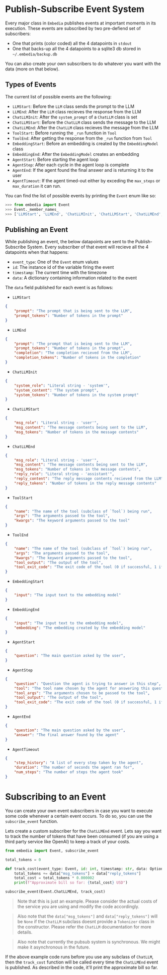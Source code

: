 # Publish-Subscribe Event System

Every major class in `Embedia` publishes events at important moments in its execution. These events are subscribed by two pre-defiend set of subscribers:
- One that prints (color coded) all the 4 datapoints in `stdout`
- One that backs-up all the 4 datapoints to a sqlite3 db stored in `~/.embedia/backup.db`

You can also create your own subscribers to do whatever you want with the data (more on that below).

## Types of Events
The current list of possible events are the following:

- `LLMStart`: Before the `LLM` class sends the prompt to the LLM
- `LLMEnd`: After the `LLM` class recieves the response from the LLM
- `ChatLLMInit`: After the `system_prompt` of a `ChatLLM` class is set
- `ChatLLMStart`: Before the `ChatLLM` class sends the message to the LLM
- `ChatLLMEnd`: After the `ChatLLM` class recieves the message from the LLM
- `ToolStart`: Before running the `_run` function in `Tool`
- `ToolEnd`: After getting the response from the `_run` function from `Tool`
- `EmbeddingStart`: Before an embedding is created by the `EmbeddingModel` class
- `EmbeddingEnd`: After the `EmbeddingModel` creates an embedding
- `AgentStart`: Before starting the agent loop
- `AgentStep`: After each cycle in the agent loop is complete
- `AgentEnd`: If the agent found the final answer and is returning it to the user
- `AgentTimeout`: If the agent timed-out either by exceding the `max_steps` or `max_duration` it can run.

You can find the list of possible events by printing the `Event` enum like so:

```python
>>> from embedia import Event
>>> Event._member_names_
>>> ['LLMStart', 'LLMEnd', 'ChatLLMInit', 'ChatLLMStart', 'ChatLLMEnd', 'ToolStart', 'ToolEnd', 'EmbeddingStart', 'EmbeddingEnd', 'AgentStart', 'AgentStep', 'AgentEnd', 'AgentTimeout']
```

## Publishing an Event

While publishing an event, the below datapoints are sent to the Publish-Subscribe System. Every subscriber of that event will recieve all the 4 datapoints when that happens:
- `event_type`: One of the `Event` enum values
- `id`: The instance id of the variable firing the event
- `timestamp`: The current time with the timezone
- `data`: A dictionary containing information related to the event

The `data` field published for each event is as follows:

- `LLMStart`
```json
{
    "prompt": "The prompt that is being sent to the LLM",
    "prompt_tokens": "Number of tokens in the prompt"
}
```
- `LLMEnd`
```json
{
    "prompt": "The prompt that is being sent to the LLM",
    "prompt_tokens": "Number of tokens in the prompt",
    "completion": "The completion recieved from the LLM",
    "completion_tokens": "Number of tokens in the completion"
}
```
- `ChatLLMInit`
```json
{
    "system_role": "Literal string - 'system'",
    "system_content": "The system prompt",
    "system_tokens": "Number of tokens in the system prompt"
}
```
- `ChatLLMStart`
```json
{
    "msg_role": "Literal string - 'user'",
    "msg_content": "The message contents being sent to the LLM",
    "msg_tokens": "Number of tokens in the message contents"
}
```
- `ChatLLMEnd`
```json
{
    "msg_role": "Literal string - 'user'",
    "msg_content": "The message contents being sent to the LLM",
    "msg_tokens": "Number of tokens in the message contents",
    "reply_role": "Literal string - 'assistant'",
    "reply_content": "The reply message contents recieved from the LLM",
    "reply_tokens": "Number of tokens in the reply message contents"
}
```
- `ToolStart`
```json
{
    "name": "The name of the tool (subclass of `Tool`) being run",
    "args": "The arguments passed to the tool",
    "kwargs": "The keyword arguments passed to the tool"
}
```
- `ToolEnd`
```json
{
    "name": "The name of the tool (subclass of `Tool`) being run",
    "args": "The arguments passed to the tool",
    "kwargs": "The keyword arguments passed to the tool",
    "tool_output": "The output of the tool",
    "tool_exit_code": "The exit code of the tool (0 if successful, 1 if failed)"
}
```
- `EmbeddingStart`
```json
{
    "input": "The input text to the embedding model"
}
```
- `EmbeddingEnd`
```json
{
    "input": "The input text to the embedding model",
    "embedding": "The embedding created by the embedding model"
}
```
- `AgentStart`
```json
{
    "question": "The main question asked by the user",
}
```
- `AgentStep`
```json
{
    "question": "Question the agent is trying to answer in this step",
    "tool": "The tool name chosen by the agent for answering this question",
    "tool_args": "The arguments chosen to be passed to the tool",
    "tool_output": "The output of the tool",
    "tool_exit_code": "The exit code of the tool (0 if successful, 1 if failed)",
}
```
- `AgentEnd`
```json
{
    "question": "The main question asked by the user",
    "answer": "The final answer found by the agent"
}
```
- `AgentTimeout`
```json
{
    "step_history": "A list of every step taken by the agent",
    "duration": "The number of seconds the agent ran for",
    "num_steps": "The number of steps the agent took"
}
```

# Subscribing to an Event

You can create your own event subscribers in case you want to execute some code whenever a certain event occurs. To do so, you can use the `subscribe_event` function.

Lets create a custom subscriber for the `ChatLLMEnd` event. Lets say you want to track the number of tokens that have been consumed (if you are using a third party service like OpenAI) to keep a track of your costs.

```python
from embedia import Event, subscribe_event

total_tokens = 0

def track_cost(event_type: Event, id: int, timestamp: str, data: Optional[dict] = None) -> None:
    total_tokens += data["msg_tokens"] + data["reply_tokens"]
    total_cost = total_tokens * 0.000002
    print(f"Approximate bill so far: {total_cost} USD")

subscribe_event(Event.ChatLLMEnd, track_cost)
```
> Note that this is just an example. Please consider the actual costs of the service you are using and modify the code accordingly.

> Also note that the `data["msg_tokens"]` and `data["reply_tokens"]` will be `None` if the `ChatLLM` subclass doesnt provide a `Tokenizer` class in the constructor. Please refer the `ChatLLM` documentation for more details.

> Also note that currently the pubsub system is synchronous. We might make it asynchronous in the future.

If the above example code runs before you use any subclass of `ChatLLM`, then the `track_cost` function will be called every time the `ChatLLMEnd` event is published. As described in the code, it'll print the approximate bill so far.